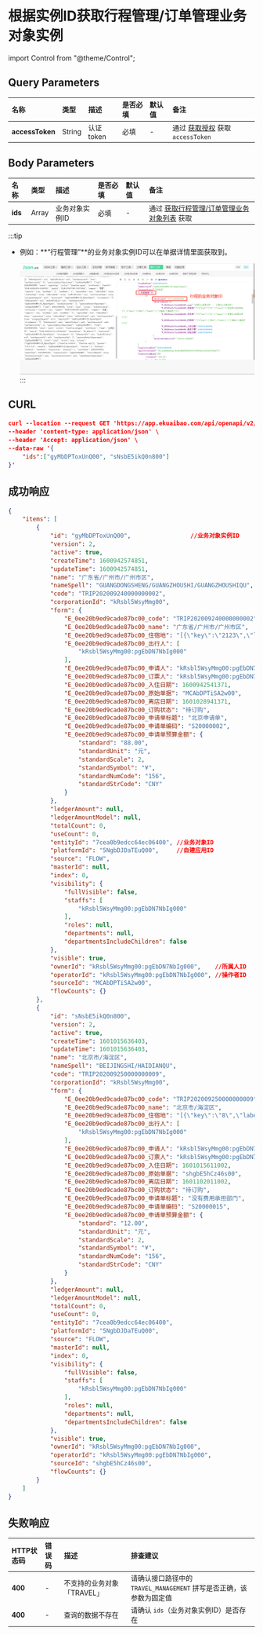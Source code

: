 # 根据实例ID获取行程管理/订单管理业务对象实例

import Control from "@theme/Control";

<Control
method="GET"
url="/api/openapi/v2/datalink/TRAVEL_MANAGEMENT/byDataLinkIds"
/>

## Query Parameters

| 名称 | 类型 | 描述 | 是否必填 | 默认值 | 备注 |
| :--- | :--- | :--- | :--- |:--- | :--- |
| **accessToken** | String | 认证token | 必填 | - | 通过 [获取授权](/docs/open-api/getting-started/auth) 获取 `accessToken` |

## Body Parameters

| 名称 | 类型 | 描述 | 是否必填 | 默认值 | 备注 |
| :--- | :--- | :--- | :--- |:--- | :--- |
| **ids** | Array | 业务对象实例ID | 必填 | - | 通过 [获取行程管理/订单管理业务对象列表](/docs/open-api/datalink/get-tripManager-order) 获取 |

:::tip
- 例如：**“行程管理”**的业务对象实例ID可以在单据详情里面获取到。

  ![image](images/行程业务对象ID获取.png)
:::

## CURL
```json
curl --location --request GET 'https://app.ekuaibao.com/api/openapi/v2/datalink/TRAVEL_MANAGEMENT/byDataLinkIds?accessToken=NegbQ-IpSM6g00' \
--header 'content-type: application/json' \
--header 'Accept: application/json' \
--data-raw '{
    "ids":["gyMbDPToxUnQ00", "sNsbE5ikQ0n800"]
}'
```

## 成功响应
```json
{
	"items": [
        {
			"id": "gyMbDPToxUnQ00",                 //业务对象实例ID
			"version": 2,
			"active": true,
			"createTime": 1600942574851,
			"updateTime": 1600942574851,
			"name": "广东省/广州市/广州市区",
			"nameSpell": "GUANGDONGSHENG/GUANGZHOUSHI/GUANGZHOUSHIQU",
			"code": "TRIP202009240000000002",
			"corporationId": "kRsbl5WsyMmg00",
			"form": {
				"E_0ee20b9ed9cade87bc00_code": "TRIP202009240000000002",    //业务对象实例编码
				"E_0ee20b9ed9cade87bc00_name": "广东省/广州市/广州市区",     //业务对象实例名称
				"E_0ee20b9ed9cade87bc00_住宿地": "[{\"key\":\"2123\",\"label\":\"广州市区\"}]",
				"E_0ee20b9ed9cade87bc00_出行人": [
					"kRsbl5WsyMmg00:pgEbDN7NbIg000"
				],
				"E_0ee20b9ed9cade87bc00_申请人": "kRsbl5WsyMmg00:pgEbDN7NbIg000",
				"E_0ee20b9ed9cade87bc00_订票人": "kRsbl5WsyMmg00:pgEbDN7NbIg000",
				"E_0ee20b9ed9cade87bc00_入住日期": 1600942541371,
				"E_0ee20b9ed9cade87bc00_原始单据": "MCAbDPTiSA2w00",
				"E_0ee20b9ed9cade87bc00_离店日期": 1601028941371,
				"E_0ee20b9ed9cade87bc00_订购状态": "待订购",
				"E_0ee20b9ed9cade87bc00_申请单标题": "北京申请单",
				"E_0ee20b9ed9cade87bc00_申请单编码": "S20000002",
				"E_0ee20b9ed9cade87bc00_申请单预算金额": {
					"standard": "88.00",
					"standardUnit": "元",
					"standardScale": 2,
					"standardSymbol": "¥",
					"standardNumCode": "156",
					"standardStrCode": "CNY"
				}
			},
			"ledgerAmount": null,
			"ledgerAmountModel": null,
			"totalCount": 0,
			"useCount": 0,
			"entityId": "7cea0b9edcc64ec06400", //业务对象ID
			"platformId": "5NgbDJDaTEuQ00",     //自建应用ID
			"source": "FLOW",
			"masterId": null,
			"index": 0,
			"visibility": {
				"fullVisible": false,
				"staffs": [
					"kRsbl5WsyMmg00:pgEbDN7NbIg000"
				],
				"roles": null,
				"departments": null,
				"departmentsIncludeChildren": false
			},
			"visible": true,
			"ownerId": "kRsbl5WsyMmg00:pgEbDN7NbIg000",    //所属人ID
			"operatorId": "kRsbl5WsyMmg00:pgEbDN7NbIg000", //操作者ID
			"sourceId": "MCAbDPTiSA2w00",
			"flowCounts": {}
		},
		{
			"id": "sNsbE5ikQ0n800",
			"version": 2,
			"active": true,
			"createTime": 1601015636403,
			"updateTime": 1601015636403,
			"name": "北京市/海淀区",
			"nameSpell": "BEIJINGSHI/HAIDIANQU",
			"code": "TRIP202009250000000009",
			"corporationId": "kRsbl5WsyMmg00",
			"form": {
				"E_0ee20b9ed9cade87bc00_code": "TRIP202009250000000009",
				"E_0ee20b9ed9cade87bc00_name": "北京市/海淀区",
				"E_0ee20b9ed9cade87bc00_住宿地": "[{\"key\":\"8\",\"label\":\"海淀区\"}]",
				"E_0ee20b9ed9cade87bc00_出行人": [
					"kRsbl5WsyMmg00:pgEbDN7NbIg000"
				],
				"E_0ee20b9ed9cade87bc00_申请人": "kRsbl5WsyMmg00:pgEbDN7NbIg000",
				"E_0ee20b9ed9cade87bc00_订票人": "kRsbl5WsyMmg00:pgEbDN7NbIg000",
				"E_0ee20b9ed9cade87bc00_入住日期": 1601015611002,
				"E_0ee20b9ed9cade87bc00_原始单据": "shgbE5hCz46s00",
				"E_0ee20b9ed9cade87bc00_离店日期": 1601102011002,
				"E_0ee20b9ed9cade87bc00_订购状态": "待订购",
				"E_0ee20b9ed9cade87bc00_申请单标题": "没有费用承担部门",
				"E_0ee20b9ed9cade87bc00_申请单编码": "S20000015",
				"E_0ee20b9ed9cade87bc00_申请单预算金额": {
					"standard": "12.00",
					"standardUnit": "元",
					"standardScale": 2,
					"standardSymbol": "¥",
					"standardNumCode": "156",
					"standardStrCode": "CNY"
				}
			},
			"ledgerAmount": null,
			"ledgerAmountModel": null,
			"totalCount": 0,
			"useCount": 0,
			"entityId": "7cea0b9edcc64ec06400",
			"platformId": "5NgbDJDaTEuQ00",
			"source": "FLOW",
			"masterId": null,
			"index": 0,
			"visibility": {
				"fullVisible": false,
				"staffs": [
					"kRsbl5WsyMmg00:pgEbDN7NbIg000"
				],
				"roles": null,
				"departments": null,
				"departmentsIncludeChildren": false
			},
			"visible": true,
			"ownerId": "kRsbl5WsyMmg00:pgEbDN7NbIg000",
			"operatorId": "kRsbl5WsyMmg00:pgEbDN7NbIg000",
			"sourceId": "shgbE5hCz46s00",
			"flowCounts": {}
		}
	]
}
```

## 失败响应

| HTTP状态码 | 错误码 | 描述 | 排查建议 |
| :--- | :--- | :--- | :--- |
| **400** | - | 不支持的业务对象「TRAVEL」 | 请确认接口路径中的 `TRAVEL_MANAGEMENT` 拼写是否正确，该参数为固定值  | 
| **400** | - | 查询的数据不存在 | 请确认 `ids`（业务对象实例ID）是否存在  | 


